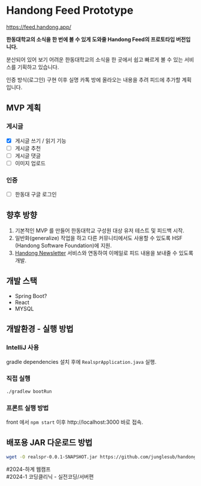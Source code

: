 # Handong Feed Prototype

https://feed.handong.app/

**한동대학교의 소식을 한 번에 볼 수 있게 도와줄 Handong Feed의 프로토타입 버전입니다.**

분산되어 있어 보기 어려운 한동대학교의 소식을 한 곳에서 쉽고 빠르게 볼 수 있는 서비스를 기획하고 있습니다.

인증 방식(로그인) 구현 이후 실명 카톡 방에 올라오는 내용을 추려 피드에 추가할 계획입니다.

## MVP 계획

### 게시글

- [x] 게시글 쓰기 / 읽기 기능
- [ ] 게시글 추천
- [ ] 게시글 댓글
- [ ] 이미지 업로드

### 인증

- [ ] 한동대 구글 로그인

## 향후 방향

1. 기본적인 MVP 를 만들어 한동대학교 구성원 대상 유저 테스트 및 피드백 시작.
2. 일반화(generalize) 작업을 하고 다른 커뮤니티에서도 사용할 수 있도록 HSF (Handong Software Foundation)에 지원.
3. [Handong Newsletter](https://github.com/junglesub/handong-newsletter) 서비스와 연동하여 이메일로 피드 내용을 보내줄 수 있도록 개발.

## 개발 스택

- Spring Boot?
- React
- MYSQL

## 개발환경 - 실행 방법

### IntelliJ 사용

gradle dependencies 설치 후에 `RealsprApplication.java` 실행.

### 직접 실행

```sh
./gradlew bootRun
```

### 프론트 실행 방법

front 에서 `npm start` 이후 http://localhost:3000 바로 접속.

## 배포용 JAR 다운로드 방법

```sh
wget -O realspr-0.0.1-SNAPSHOT.jar https://github.com/junglesub/handong-feed-prototype/releases/latest/download/realspr-0.0.1-SNAPSHOT.jar
```

#2024-하계 웹캠프  
#2024-1 코딩클리닉 - 실전코딩/서버편
